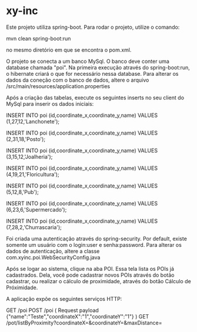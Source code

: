 # xy-inc

Este projeto utiliza spring-boot. Para rodar o projeto, utilize o comando:

mvn clean spring-boot:run

no mesmo diretório em que se encontra o pom.xml.

O projeto se conecta a um banco MySql. O banco deve conter uma database chamada "poi". 
Na primeira execução através do spring-boot:run, o hibernate criará o que for necessário nessa database.
Para alterar os dados da coneção com o banco de dados, altere o arquivo /src/main/resources/application.properties

Após a criação das tabelas, execute os seguintes inserts no seu client do MySql para inserir os dados iniciais:

INSERT INTO poi (id,coordinate_x,coordinate_y,name) VALUES (1,27,12,'Lanchonete');

INSERT INTO poi (id,coordinate_x,coordinate_y,name) VALUES (2,31,18,'Posto');

INSERT INTO poi (id,coordinate_x,coordinate_y,name) VALUES (3,15,12,'Joalheria');

INSERT INTO poi (id,coordinate_x,coordinate_y,name) VALUES (4,19,21,'Floricultura');

INSERT INTO poi (id,coordinate_x,coordinate_y,name) VALUES (5,12,8,'Pub');

INSERT INTO poi (id,coordinate_x,coordinate_y,name) VALUES (6,23,6,'Supermercado');

INSERT INTO poi (id,coordinate_x,coordinate_y,name) VALUES (7,28,2,'Churrascaria');

Foi criada uma autenticação através do spring-security. Por default, existe somente um usuário com o login:user e senha:password.
Para alterar os dados de autenticação, altere a classe com.xyinc.poi.WebSecurityConfig.java

Após se logar ao sistema, clique na aba POI. 
Essa tela lista os POIs já cadastrados. 
Dela, você pode cadastrar novos POIs através do botão cadastrar, ou realizar o cálculo de proximidade, através do botão Cálculo de Próximidade.


A aplicação expõe os seguintes serviços HTTP:

GET /poi
POST /poi ( Request payload {"name":"Teste","coordinateX":"1","coordinateY":"1"} )
GET /pot/listByProximity?coordinateX=&coordinateY=&maxDistance=
